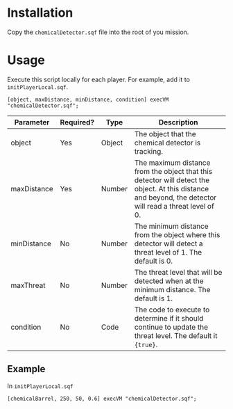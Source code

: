 # Installation
Copy the `chemicalDetector.sqf` file into the root of you mission.

# Usage
Execute this script locally for each player. For example, add it to `initPlayerLocal.sqf`.
```
[object, maxDistance, minDistance, condition] execVM "chemicalDetector.sqf";
```

| Parameter | Required? | Type | Description |
| --- | --- | --- | --- |
| object | Yes | Object | The object that the chemical detector is tracking. |
| maxDistance | Yes | Number | The maximum distance from the object that this detector will detect the object. At this distance and beyond, the detector will read a threat level of 0. |
| minDistance | No | Number | The minimum distance from the object where this detector will detect a threat level of 1. The default is 0. |
| maxThreat | No | Number | The threat level that will be detected when at the minimum distance. The default is 1. |
| condition | No | Code | The code to execute to determine if it should continue to update the threat level. The default it `{true}`. |

## Example
In `initPlayerLocal.sqf`
```
[chemicalBarrel, 250, 50, 0.6] execVM "chemicalDetector.sqf";
```
